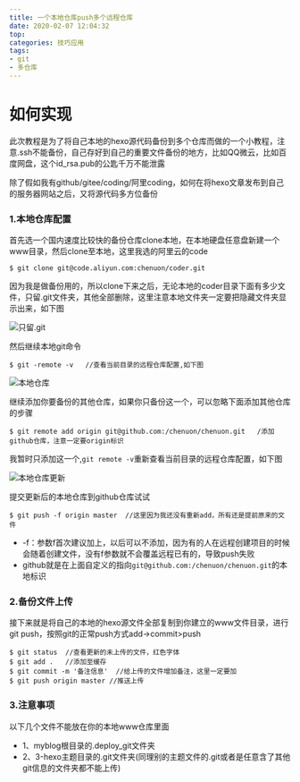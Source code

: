 ```yaml
---
title: 一个本地仓库push多个远程仓库
date: 2020-02-07 12:04:32
top:
categories: 技巧应用
tags: 
- git
- 多仓库
---
```


# 如何实现

此次教程是为了将自己本地的hexo源代码备份到多个仓库而做的一个小教程，注意.ssh不能备份，自己存好到自己的重要文件备份的地方，比如QQ微云，比如百度网盘，这个id_rsa.pub的公匙千万不能泄露

除了假如我有github/gitee/coding/阿里coding，如何在将hexo文章发布到自己的服务器网站之后，又将源代码多方位备份

### 1.本地仓库配置

首先选一个国内速度比较快的备份仓库clone本地，在本地硬盘任意盘新建一个www目录，然后clone至本地，这里我选的阿里云的code

```
$ git clone git@code.aliyun.com:chenuon/coder.git

```

因为我是做备份用的，所以clone下来之后，无论本地的coder目录下面有多少文件，只留.git文件夹，其他全部删除，这里注意本地文件夹一定要把隐藏文件夹显示出来，如下图

![只留.git](/img/clonegit.jpg)

然后继续本地git命令

```
$ git -remote -v   //查看当前目录的远程仓库配置,如下图

```

![本地仓库](/img/localgit.jpg)

继续添加你要备份的其他仓库，如果你只备份这一个，可以忽略下面添加其他仓库的步骤

```
$ git remote add origin git@github.com:/chenuon/chenuon.git   /添加github仓库，注意一定要origin标识

```

我暂时只添加这一个,`git remote -v`重新查看当前目录的远程仓库配置，如下图

![本地仓库更新](/img/localgit1.jpg)

提交更新后的本地仓库到github仓库试试

```
$ git push -f origin master  //这里因为我还没有重新add，所有还是提前原来的文件

```

- -f：参数f首次建议加上，以后可以不添加，因为有的人在远程创建项目的时候会随着创建文件，没有f参数就不会覆盖远程已有的，导致push失败
- github就是在上面自定义的指向`git@github.com:/chenuon/chenuon.git`的本地标识

### 2.备份文件上传

接下来就是将自己的本地的hexo源文件全部复制到你建立的www文件目录，进行git push，按照git的正常push方式add->commit>push

```
$ git status  //查看更新的未上传的文件，红色字体
$ git add .   //添加至缓存
$ git commit -m '备注信息'  //给上传的文件增加备注，这里一定要加
$ git push origin master //推送上传
```

### 3.注意事项

以下几个文件不能放在你的本地www仓库里面

- 1、myblog根目录的.deploy_git文件夹
- 2、3-hexo主题目录的.git文件夹(同理别的主题文件的.git或者是任意含了其他git信息的文件夹都不能上传)

